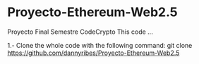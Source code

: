 # Proyecto-Ethereum-Web2.5
 Proyecto Final Semestre CodeCrypto
This code ...

1.- Clone the whole code with the following command:
  git clone https://github.com/dannyribes/Proyecto-Ethereum-Web2.5
